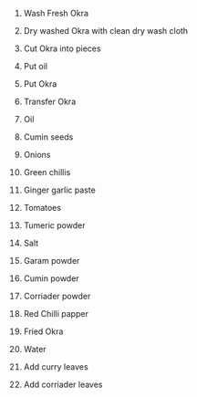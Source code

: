 1.  Wash Fresh Okra

2.  Dry washed Okra with clean dry wash cloth

3.  Cut Okra into pieces

4.  Put oil

5.  Put Okra

6.  Transfer Okra

7.  Oil

8.  Cumin seeds

9.  Onions

10. Green chillis

11. Ginger garlic paste

12. Tomatoes

13. Tumeric powder

14. Salt

15. Garam powder

16. Cumin powder

17. Corriader powder

18. Red Chilli papper

19. Fried Okra

20. Water

21. Add curry leaves

22. Add corriader leaves
